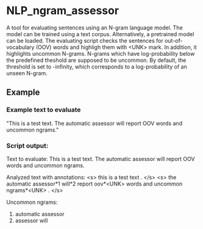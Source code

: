 # NLP_ngram_assessor
A tool for evaluating sentences using an N-gram language model. The model can be trained using a text corpus. Alternatively, a pretrained model can be loaded. The evaluating script checks the sentences for out-of-vocabulary (OOV) words and highligh them with \<UNK> mark. In addition, it highlights uncommon N-grams. N-grams which have log-probability below the predefined theshold are supposed to be uncommon. By default, the threshold is set to -infinity, which corresponds to a log-probability of an unseen N-gram. 
  
  ## Example
  ### Example text to evaluate
  "This is a test text. The automatic assessor will report OOV words and uncommon ngrams."
  
  ### Script output:
  
Text to evaluate:
This is a test text. The automatic assessor will report OOV words and uncommon ngrams.

Analyzed text with annotations:
\<s> this is a test text . \</s> \<s> the automatic assessor\*1 will\*2 report oov*\<UNK> words and uncommon ngrams*\<UNK> . \</s>

Uncommon ngrams:
1. automatic assessor
2. assessor will
